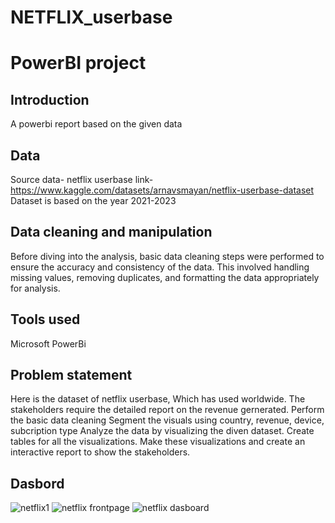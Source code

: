 # NETFLIX_userbase
# PowerBI project

## Introduction
A powerbi report based on the given data
## Data
Source data- netflix userbase
link- https://www.kaggle.com/datasets/arnavsmayan/netflix-userbase-dataset
Dataset is based on the year 2021-2023
## Data cleaning and manipulation
Before diving into the analysis, basic data cleaning steps were performed to ensure the accuracy and consistency of the data. This involved handling missing values, removing duplicates, and formatting the data appropriately for analysis.
## Tools used
Microsoft PowerBi
## Problem statement
Here is the dataset of netflix userbase, Which has used worldwide. The stakeholders require the detailed report on the revenue gernerated. Perform the basic data cleaning Segment the visuals using country, revenue, device, subcription type Analyze the data by visualizing the diven dataset.
Create tables for all the visualizations. Make these visualizations and create an interactive report to show the stakeholders.
## Dasbord

![netflix1](https://github.com/abyjohn1708/NETFLIX_userbase/assets/133591355/19324526-661d-4800-9767-35fcb9d0918c)
![netflix frontpage](https://github.com/abyjohn1708/NETFLIX_userbase/assets/133591355/f3181f1e-67e4-4e05-9e72-b41d91a52bdf)
![netflix dasboard](https://github.com/abyjohn1708/NETFLIX_userbase/assets/133591355/2653660b-1c1a-45a7-8f14-d12edb560447)

